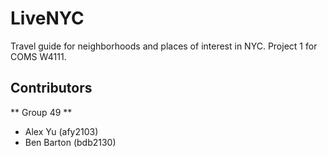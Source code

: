 # LiveNYC #
Travel guide for neighborhoods and places of interest in NYC. Project 1 for COMS W4111.

## Contributors ##
** Group 49 **
- Alex Yu (afy2103)
- Ben Barton (bdb2130)